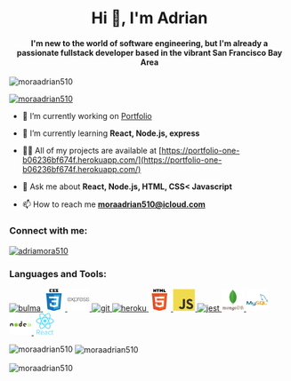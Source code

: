 <h1 align="center">Hi 👋, I'm Adrian</h1>
<h4 align="center">I'm new to the world of software engineering, but I'm already a passionate fullstack developer based in the vibrant San Francisco Bay Area</h4>

<p align="left"> <img src="https://komarev.com/ghpvc/?username=moraadrian510&label=Profile%20views&color=0e75b6&style=flat" alt="moraadrian510" /> </p>

<p align="left"> <a href="https://github.com/ryo-ma/github-profile-trophy"><img src="https://github-profile-trophy.vercel.app/?username=moraadrian510" alt="moraadrian510" /></a> </p>

- 🔭 I’m currently working on [Portfolio](https://portfolio-one-b06236bf674f.herokuapp.com/)

- 🌱 I’m currently learning **React, Node.js, express**

- 👨‍💻 All of my projects are available at [https://portfolio-one-b06236bf674f.herokuapp.com/](https://portfolio-one-b06236bf674f.herokuapp.com/)

- 💬 Ask me about **React, Node.js, HTML, CSS< Javascript**

- 📫 How to reach me **moraadrian510@icloud.com**

<h3 align="left">Connect with me:</h3>
<p align="left">
<a href="https://linkedin.com/in/adriamora510" target="blank"><img align="center" src="https://raw.githubusercontent.com/rahuldkjain/github-profile-readme-generator/master/src/images/icons/Social/linked-in-alt.svg" alt="adriamora510" height="30" width="40" /></a>
</p>

<h3 align="left">Languages and Tools:</h3>
<p align="left"> <a href="https://bulma.io/" target="_blank" rel="noreferrer"> <img src="https://raw.githubusercontent.com/gilbarbara/logos/804dc257b59e144eaca5bc6ffd16949752c6f789/logos/bulma.svg" alt="bulma" width="40" height="40"/> </a> <a href="https://www.w3schools.com/css/" target="_blank" rel="noreferrer"> <img src="https://raw.githubusercontent.com/devicons/devicon/master/icons/css3/css3-original-wordmark.svg" alt="css3" width="40" height="40"/> </a> <a href="https://expressjs.com" target="_blank" rel="noreferrer"> <img src="https://raw.githubusercontent.com/devicons/devicon/master/icons/express/express-original-wordmark.svg" alt="express" width="40" height="40"/> </a> <a href="https://git-scm.com/" target="_blank" rel="noreferrer"> <img src="https://www.vectorlogo.zone/logos/git-scm/git-scm-icon.svg" alt="git" width="40" height="40"/> </a> <a href="https://heroku.com" target="_blank" rel="noreferrer"> <img src="https://www.vectorlogo.zone/logos/heroku/heroku-icon.svg" alt="heroku" width="40" height="40"/> </a> <a href="https://www.w3.org/html/" target="_blank" rel="noreferrer"> <img src="https://raw.githubusercontent.com/devicons/devicon/master/icons/html5/html5-original-wordmark.svg" alt="html5" width="40" height="40"/> </a> <a href="https://developer.mozilla.org/en-US/docs/Web/JavaScript" target="_blank" rel="noreferrer"> <img src="https://raw.githubusercontent.com/devicons/devicon/master/icons/javascript/javascript-original.svg" alt="javascript" width="40" height="40"/> </a> <a href="https://jestjs.io" target="_blank" rel="noreferrer"> <img src="https://www.vectorlogo.zone/logos/jestjsio/jestjsio-icon.svg" alt="jest" width="40" height="40"/> </a> <a href="https://www.mongodb.com/" target="_blank" rel="noreferrer"> <img src="https://raw.githubusercontent.com/devicons/devicon/master/icons/mongodb/mongodb-original-wordmark.svg" alt="mongodb" width="40" height="40"/> </a> <a href="https://www.mysql.com/" target="_blank" rel="noreferrer"> <img src="https://raw.githubusercontent.com/devicons/devicon/master/icons/mysql/mysql-original-wordmark.svg" alt="mysql" width="40" height="40"/> </a> <a href="https://nodejs.org" target="_blank" rel="noreferrer"> <img src="https://raw.githubusercontent.com/devicons/devicon/master/icons/nodejs/nodejs-original-wordmark.svg" alt="nodejs" width="40" height="40"/> </a> <a href="https://reactjs.org/" target="_blank" rel="noreferrer"> <img src="https://raw.githubusercontent.com/devicons/devicon/master/icons/react/react-original-wordmark.svg" alt="react" width="40" height="40"/> </a> </p>

<p><img align="left" src="https://github-readme-stats.vercel.app/api/top-langs?username=moraadrian510&show_icons=true&locale=en&layout=compact" alt="moraadrian510" /></p>

<p>&nbsp;<img align="center" src="https://github-readme-stats.vercel.app/api?username=moraadrian510&show_icons=true&locale=en" alt="moraadrian510" /></p>

<p><img align="center" src="https://github-readme-streak-stats.herokuapp.com/?user=moraadrian510&" alt="moraadrian510" /></p>


